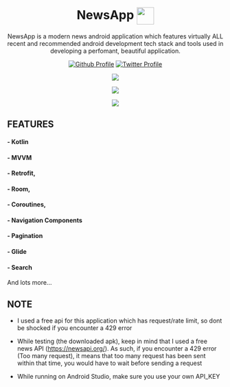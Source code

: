 <h1 align="center">NewsApp  <img align="center" width ='40px' height='40px' src="https://user-images.githubusercontent.com/68209547/137553243-5053985e-2f3b-4b41-b0b3-4a8a66fda3d4.png"> </h1>


<p align="center">
  NewsApp is a modern news android application which features virtually ALL recent and recommended android development tech stack and tools used in developing a perfomant, beautiful application.
</p>

<p align="center">
  <a href="https://github.com/osamasayed151"><img alt="Github Profile" src="https://badges.aleen42.com/src/github.svg"/></a> 
  <a href="https://twitter.com/osamasayed585"><img alt="Twitter Profile" src="https://badges.aleen42.com/src/twitter.svg"/></a> 
</p>


<p align="center">
<img src ="https://user-images.githubusercontent.com/68209547/137556493-cb4f0303-6ae3-4550-bc9c-ad699a7c5534.png">
</p>
<p align="center">
<img src ="https://user-images.githubusercontent.com/68209547/137556987-1cbbfb5e-284b-4ccd-bef8-d4b838552634.png">
</p>

<p align="center">
<img src ="https://user-images.githubusercontent.com/68209547/137557148-b83c9a90-43e1-4820-a77c-b6c61fdb2750.png">
</p>



## FEATURES 
#### - Kotlin
#### - MVVM 
#### - Retrofit, 
#### - Room, 
#### - Coroutines, 
#### - Navigation Components
#### - Pagination
#### - Glide
#### - Search
And lots more...

## NOTE

- I used a free api for this application which has request/rate limit, so dont be shocked if you encounter a 429 error

- While testing (the downloaded apk), keep in mind that I used a free news API (https://newsapi.org/). As such, if you encounter a 429 error (Too many request), it means that too many request has been sent within that time, you would have to wait before sending a request

- While running on Android Studio, make sure you use your own API_KEY
